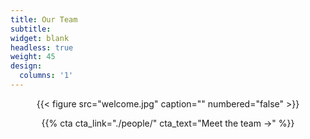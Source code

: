 ```yaml
---
title: Our Team
subtitle:
widget: blank
headless: true
weight: 45
design:
  columns: '1'
---
```

<center>{{< figure src="welcome.jpg" caption="" numbered="false" >}}

{{% cta cta_link="./people/" cta_text="Meet the team →" %}}